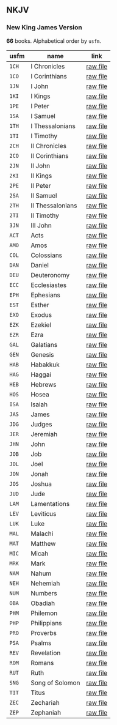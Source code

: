 ## NKJV

### New King James Version

**66** books. Alphabetical order by `usfm`.

| usfm | name | link |
| ---------- | ---------- | ---------- |
| `1CH` | I Chronicles | [raw file](https://jsckdm.github.io/bible-data-en-eng/data/en___eng/NKJV/1CH.json) |
| `1CO` | I Corinthians | [raw file](https://jsckdm.github.io/bible-data-en-eng/data/en___eng/NKJV/1CO.json) |
| `1JN` | I John | [raw file](https://jsckdm.github.io/bible-data-en-eng/data/en___eng/NKJV/1JN.json) |
| `1KI` | I Kings | [raw file](https://jsckdm.github.io/bible-data-en-eng/data/en___eng/NKJV/1KI.json) |
| `1PE` | I Peter | [raw file](https://jsckdm.github.io/bible-data-en-eng/data/en___eng/NKJV/1PE.json) |
| `1SA` | I Samuel | [raw file](https://jsckdm.github.io/bible-data-en-eng/data/en___eng/NKJV/1SA.json) |
| `1TH` | I Thessalonians | [raw file](https://jsckdm.github.io/bible-data-en-eng/data/en___eng/NKJV/1TH.json) |
| `1TI` | I Timothy | [raw file](https://jsckdm.github.io/bible-data-en-eng/data/en___eng/NKJV/1TI.json) |
| `2CH` | II Chronicles | [raw file](https://jsckdm.github.io/bible-data-en-eng/data/en___eng/NKJV/2CH.json) |
| `2CO` | II Corinthians | [raw file](https://jsckdm.github.io/bible-data-en-eng/data/en___eng/NKJV/2CO.json) |
| `2JN` | II John | [raw file](https://jsckdm.github.io/bible-data-en-eng/data/en___eng/NKJV/2JN.json) |
| `2KI` | II Kings | [raw file](https://jsckdm.github.io/bible-data-en-eng/data/en___eng/NKJV/2KI.json) |
| `2PE` | II Peter | [raw file](https://jsckdm.github.io/bible-data-en-eng/data/en___eng/NKJV/2PE.json) |
| `2SA` | II Samuel | [raw file](https://jsckdm.github.io/bible-data-en-eng/data/en___eng/NKJV/2SA.json) |
| `2TH` | II Thessalonians | [raw file](https://jsckdm.github.io/bible-data-en-eng/data/en___eng/NKJV/2TH.json) |
| `2TI` | II Timothy | [raw file](https://jsckdm.github.io/bible-data-en-eng/data/en___eng/NKJV/2TI.json) |
| `3JN` | III John | [raw file](https://jsckdm.github.io/bible-data-en-eng/data/en___eng/NKJV/3JN.json) |
| `ACT` | Acts | [raw file](https://jsckdm.github.io/bible-data-en-eng/data/en___eng/NKJV/ACT.json) |
| `AMO` | Amos | [raw file](https://jsckdm.github.io/bible-data-en-eng/data/en___eng/NKJV/AMO.json) |
| `COL` | Colossians | [raw file](https://jsckdm.github.io/bible-data-en-eng/data/en___eng/NKJV/COL.json) |
| `DAN` | Daniel | [raw file](https://jsckdm.github.io/bible-data-en-eng/data/en___eng/NKJV/DAN.json) |
| `DEU` | Deuteronomy | [raw file](https://jsckdm.github.io/bible-data-en-eng/data/en___eng/NKJV/DEU.json) |
| `ECC` | Ecclesiastes | [raw file](https://jsckdm.github.io/bible-data-en-eng/data/en___eng/NKJV/ECC.json) |
| `EPH` | Ephesians | [raw file](https://jsckdm.github.io/bible-data-en-eng/data/en___eng/NKJV/EPH.json) |
| `EST` | Esther | [raw file](https://jsckdm.github.io/bible-data-en-eng/data/en___eng/NKJV/EST.json) |
| `EXO` | Exodus | [raw file](https://jsckdm.github.io/bible-data-en-eng/data/en___eng/NKJV/EXO.json) |
| `EZK` | Ezekiel | [raw file](https://jsckdm.github.io/bible-data-en-eng/data/en___eng/NKJV/EZK.json) |
| `EZR` | Ezra | [raw file](https://jsckdm.github.io/bible-data-en-eng/data/en___eng/NKJV/EZR.json) |
| `GAL` | Galatians | [raw file](https://jsckdm.github.io/bible-data-en-eng/data/en___eng/NKJV/GAL.json) |
| `GEN` | Genesis | [raw file](https://jsckdm.github.io/bible-data-en-eng/data/en___eng/NKJV/GEN.json) |
| `HAB` | Habakkuk | [raw file](https://jsckdm.github.io/bible-data-en-eng/data/en___eng/NKJV/HAB.json) |
| `HAG` | Haggai | [raw file](https://jsckdm.github.io/bible-data-en-eng/data/en___eng/NKJV/HAG.json) |
| `HEB` | Hebrews | [raw file](https://jsckdm.github.io/bible-data-en-eng/data/en___eng/NKJV/HEB.json) |
| `HOS` | Hosea | [raw file](https://jsckdm.github.io/bible-data-en-eng/data/en___eng/NKJV/HOS.json) |
| `ISA` | Isaiah | [raw file](https://jsckdm.github.io/bible-data-en-eng/data/en___eng/NKJV/ISA.json) |
| `JAS` | James | [raw file](https://jsckdm.github.io/bible-data-en-eng/data/en___eng/NKJV/JAS.json) |
| `JDG` | Judges | [raw file](https://jsckdm.github.io/bible-data-en-eng/data/en___eng/NKJV/JDG.json) |
| `JER` | Jeremiah | [raw file](https://jsckdm.github.io/bible-data-en-eng/data/en___eng/NKJV/JER.json) |
| `JHN` | John | [raw file](https://jsckdm.github.io/bible-data-en-eng/data/en___eng/NKJV/JHN.json) |
| `JOB` | Job | [raw file](https://jsckdm.github.io/bible-data-en-eng/data/en___eng/NKJV/JOB.json) |
| `JOL` | Joel | [raw file](https://jsckdm.github.io/bible-data-en-eng/data/en___eng/NKJV/JOL.json) |
| `JON` | Jonah | [raw file](https://jsckdm.github.io/bible-data-en-eng/data/en___eng/NKJV/JON.json) |
| `JOS` | Joshua | [raw file](https://jsckdm.github.io/bible-data-en-eng/data/en___eng/NKJV/JOS.json) |
| `JUD` | Jude | [raw file](https://jsckdm.github.io/bible-data-en-eng/data/en___eng/NKJV/JUD.json) |
| `LAM` | Lamentations | [raw file](https://jsckdm.github.io/bible-data-en-eng/data/en___eng/NKJV/LAM.json) |
| `LEV` | Leviticus | [raw file](https://jsckdm.github.io/bible-data-en-eng/data/en___eng/NKJV/LEV.json) |
| `LUK` | Luke | [raw file](https://jsckdm.github.io/bible-data-en-eng/data/en___eng/NKJV/LUK.json) |
| `MAL` | Malachi | [raw file](https://jsckdm.github.io/bible-data-en-eng/data/en___eng/NKJV/MAL.json) |
| `MAT` | Matthew | [raw file](https://jsckdm.github.io/bible-data-en-eng/data/en___eng/NKJV/MAT.json) |
| `MIC` | Micah | [raw file](https://jsckdm.github.io/bible-data-en-eng/data/en___eng/NKJV/MIC.json) |
| `MRK` | Mark | [raw file](https://jsckdm.github.io/bible-data-en-eng/data/en___eng/NKJV/MRK.json) |
| `NAM` | Nahum | [raw file](https://jsckdm.github.io/bible-data-en-eng/data/en___eng/NKJV/NAM.json) |
| `NEH` | Nehemiah | [raw file](https://jsckdm.github.io/bible-data-en-eng/data/en___eng/NKJV/NEH.json) |
| `NUM` | Numbers | [raw file](https://jsckdm.github.io/bible-data-en-eng/data/en___eng/NKJV/NUM.json) |
| `OBA` | Obadiah | [raw file](https://jsckdm.github.io/bible-data-en-eng/data/en___eng/NKJV/OBA.json) |
| `PHM` | Philemon | [raw file](https://jsckdm.github.io/bible-data-en-eng/data/en___eng/NKJV/PHM.json) |
| `PHP` | Philippians | [raw file](https://jsckdm.github.io/bible-data-en-eng/data/en___eng/NKJV/PHP.json) |
| `PRO` | Proverbs | [raw file](https://jsckdm.github.io/bible-data-en-eng/data/en___eng/NKJV/PRO.json) |
| `PSA` | Psalms | [raw file](https://jsckdm.github.io/bible-data-en-eng/data/en___eng/NKJV/PSA.json) |
| `REV` | Revelation | [raw file](https://jsckdm.github.io/bible-data-en-eng/data/en___eng/NKJV/REV.json) |
| `ROM` | Romans | [raw file](https://jsckdm.github.io/bible-data-en-eng/data/en___eng/NKJV/ROM.json) |
| `RUT` | Ruth | [raw file](https://jsckdm.github.io/bible-data-en-eng/data/en___eng/NKJV/RUT.json) |
| `SNG` | Song of Solomon | [raw file](https://jsckdm.github.io/bible-data-en-eng/data/en___eng/NKJV/SNG.json) |
| `TIT` | Titus | [raw file](https://jsckdm.github.io/bible-data-en-eng/data/en___eng/NKJV/TIT.json) |
| `ZEC` | Zechariah | [raw file](https://jsckdm.github.io/bible-data-en-eng/data/en___eng/NKJV/ZEC.json) |
| `ZEP` | Zephaniah | [raw file](https://jsckdm.github.io/bible-data-en-eng/data/en___eng/NKJV/ZEP.json) |
